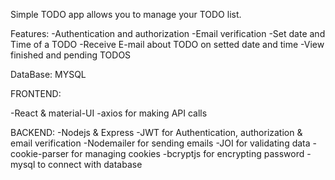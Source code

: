 Simple TODO app allows you to manage your TODO list.

Features:
-Authentication and authorization
-Email verification
-Set date and Time of a TODO
-Receive E-mail about TODO on setted date and time
-View finished and pending TODOS

DataBase: MYSQL

FRONTEND:

-React & material-UI
-axios for making API calls

BACKEND:
-Nodejs & Express
-JWT for Authentication, authorization & email verification
-Nodemailer for sending emails
-JOI for validating data
-cookie-parser for managing cookies
-bcryptjs for encrypting password
-mysql to connect with database
